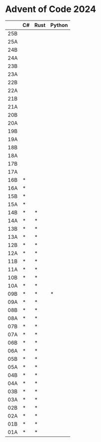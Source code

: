 # Advent of Code 2024

|     | C#  | Rust | Python |
| --- | --- | ---- | ------ |
| 25B |     |      |        |
| 25A |     |      |        |
| 24B |     |      |        |
| 24A |     |      |        |
| 23B |     |      |        |
| 23A |     |      |        |
| 22B |     |      |        |
| 22A |     |      |        |
| 21B |     |      |        |
| 21A |     |      |        |
| 20B |     |      |        |
| 20A |     |      |        |
| 19B |     |      |        |
| 19A |     |      |        |
| 18B |     |      |        |
| 18A |     |      |        |
| 17B |     |      |        |
| 17A |     |      |        |
| 16B | \*  |      |        |
| 16A | \*  |      |        |
| 15B | \*  |      |        |
| 15A | \*  |      |        |
| 14B | \*  | \*   |        |
| 14A | \*  | \*   |        |
| 13B | \*  | \*   |        |
| 13A | \*  | \*   |        |
| 12B | \*  | \*   |        |
| 12A | \*  | \*   |        |
| 11B | \*  | \*   |        |
| 11A | \*  | \*   |        |
| 10B | \*  | \*   |        |
| 10A | \*  | \*   |        |
| 09B | \*  | \*   |  \*    |
| 09A | \*  | \*   |        |
| 08B | \*  | \*   |        |
| 08A | \*  | \*   |        |
| 07B | \*  | \*   |        |
| 07A | \*  | \*   |        |
| 06B | \*  | \*   |        |
| 06A | \*  | \*   |        |
| 05B | \*  | \*   |        |
| 05A | \*  | \*   |        |
| 04B | \*  | \*   |        |
| 04A | \*  | \*   |        |
| 03B | \*  | \*   |        |
| 03A | \*  | \*   |        |
| 02B | \*  | \*   |        |
| 02A | \*  | \*   |        |
| 01B | \*  | \*   |        |
| 01A | \*  | \*   |        |
